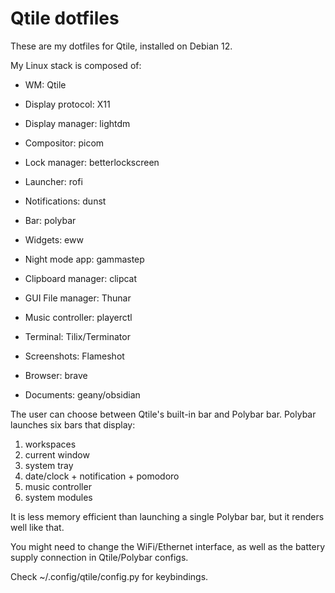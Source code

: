 # Qtile dotfiles

These are my dotfiles for Qtile, installed on Debian 12.

My Linux stack is composed of:
+ WM: Qtile
+ Display protocol: X11
+ Display manager: lightdm
+ Compositor: picom
+ Lock manager: betterlockscreen

+ Launcher: rofi
+ Notifications: dunst
+ Bar: polybar
+ Widgets: eww
+ Night mode app: gammastep

+ Clipboard manager: clipcat
+ GUI File manager: Thunar
+ Music controller: playerctl
+ Terminal: Tilix/Terminator
+ Screenshots: Flameshot
+ Browser: brave
+ Documents: geany/obsidian

The user can choose between Qtile's built-in bar and Polybar bar.
Polybar launches six bars that display:
 1. workspaces
 2. current window
 3. system tray
 4. date/clock + notification + pomodoro
 5. music controller
 6. system modules
 
It is less memory efficient than launching a single Polybar bar, but it renders well like that.

You might need to change the WiFi/Ethernet interface, as well as the battery supply connection in Qtile/Polybar configs.

Check ~/.config/qtile/config.py for keybindings.
